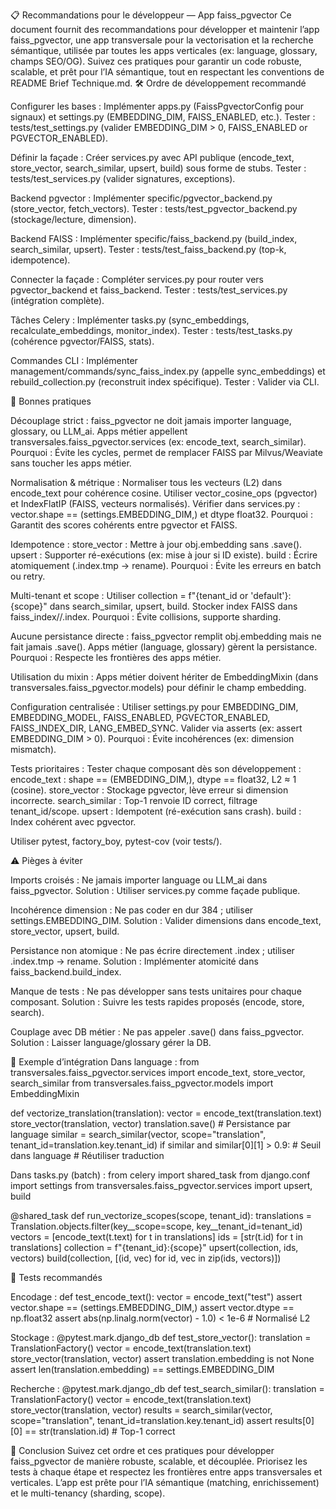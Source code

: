 📋 Recommandations pour le développeur — App faiss_pgvector
Ce document fournit des recommandations pour développer et maintenir l’app faiss_pgvector, une app transversale pour la vectorisation et la recherche sémantique, utilisée par toutes les apps verticales (ex: language, glossary, champs SEO/OG). Suivez ces pratiques pour garantir un code robuste, scalable, et prêt pour l’IA sémantique, tout en respectant les conventions de README Brief Technique.md.
🛠 Ordre de développement recommandé

Configurer les bases :
Implémenter apps.py (FaissPgvectorConfig pour signaux) et settings.py (EMBEDDING_DIM, FAISS_ENABLED, etc.).
Tester : tests/test_settings.py (valider EMBEDDING_DIM > 0, FAISS_ENABLED or PGVECTOR_ENABLED).


Définir la façade :
Créer services.py avec API publique (encode_text, store_vector, search_similar, upsert, build) sous forme de stubs.
Tester : tests/test_services.py (valider signatures, exceptions).


Backend pgvector :
Implémenter specific/pgvector_backend.py (store_vector, fetch_vectors).
Tester : tests/test_pgvector_backend.py (stockage/lecture, dimension).


Backend FAISS :
Implémenter specific/faiss_backend.py (build_index, search_similar, upsert).
Tester : tests/test_faiss_backend.py (top-k, idempotence).


Connecter la façade :
Compléter services.py pour router vers pgvector_backend et faiss_backend.
Tester : tests/test_services.py (intégration complète).


Tâches Celery :
Implémenter tasks.py (sync_embeddings, recalculate_embeddings, monitor_index).
Tester : tests/test_tasks.py (cohérence pgvector/FAISS, stats).


Commandes CLI :
Implémenter management/commands/sync_faiss_index.py (appelle sync_embeddings) et rebuild_collection.py (reconstruit index spécifique).
Tester : Valider via CLI.



🔑 Bonnes pratiques

Découplage strict :
faiss_pgvector ne doit jamais importer language, glossary, ou LLM_ai.
Apps métier appellent transversales.faiss_pgvector.services (ex: encode_text, search_similar).
Pourquoi : Évite les cycles, permet de remplacer FAISS par Milvus/Weaviate sans toucher les apps métier.


Normalisation & métrique :
Normaliser tous les vecteurs (L2) dans encode_text pour cohérence cosine.
Utiliser vector_cosine_ops (pgvector) et IndexFlatIP (FAISS, vecteurs normalisés).
Vérifier dans services.py : vector.shape == (settings.EMBEDDING_DIM,) et dtype float32.
Pourquoi : Garantit des scores cohérents entre pgvector et FAISS.


Idempotence :
store_vector : Mettre à jour obj.embedding sans .save().
upsert : Supporter ré-exécutions (ex: mise à jour si ID existe).
build : Écrire atomiquement (.index.tmp → rename).
Pourquoi : Évite les erreurs en batch ou retry.


Multi-tenant et scope :
Utiliser collection = f"{tenant_id or 'default'}:{scope}" dans search_similar, upsert, build.
Stocker index FAISS dans faiss_index//.index.
Pourquoi : Évite collisions, supporte sharding.


Aucune persistance directe :
faiss_pgvector remplit obj.embedding mais ne fait jamais .save().
Apps métier (language, glossary) gèrent la persistance.
Pourquoi : Respecte les frontières des apps métier.


Utilisation du mixin :
Apps métier doivent hériter de EmbeddingMixin (dans transversales.faiss_pgvector.models) pour définir le champ embedding.


Configuration centralisée :
Utiliser settings.py pour EMBEDDING_DIM, EMBEDDING_MODEL, FAISS_ENABLED, PGVECTOR_ENABLED, FAISS_INDEX_DIR, LANG_EMBED_SYNC.
Valider via asserts (ex: assert EMBEDDING_DIM > 0).
Pourquoi : Évite incohérences (ex: dimension mismatch).


Tests prioritaires :
Tester chaque composant dès son développement :
encode_text : shape == (EMBEDDING_DIM,), dtype == float32, L2 ≈ 1 (cosine).
store_vector : Stockage pgvector, lève erreur si dimension incorrecte.
search_similar : Top-1 renvoie ID correct, filtrage tenant_id/scope.
upsert : Idempotent (ré-exécution sans crash).
build : Index cohérent avec pgvector.


Utiliser pytest, factory_boy, pytest-cov (voir tests/).



⚠️ Pièges à éviter

Imports croisés :
Ne jamais importer language ou LLM_ai dans faiss_pgvector.
Solution : Utiliser services.py comme façade publique.


Incohérence dimension :
Ne pas coder en dur 384 ; utiliser settings.EMBEDDING_DIM.
Solution : Valider dimensions dans encode_text, store_vector, upsert, build.


Persistance non atomique :
Ne pas écrire directement .index ; utiliser .index.tmp → rename.
Solution : Implémenter atomicité dans faiss_backend.build_index.


Manque de tests :
Ne pas développer sans tests unitaires pour chaque composant.
Solution : Suivre les tests rapides proposés (encode, store, search).


Couplage avec DB métier :
Ne pas appeler .save() dans faiss_pgvector.
Solution : Laisser language/glossary gérer la DB.



🚀 Exemple d’intégration
Dans language :
from transversales.faiss_pgvector.services import encode_text, store_vector, search_similar
from transversales.faiss_pgvector.models import EmbeddingMixin

def vectorize_translation(translation):
    vector = encode_text(translation.text)
    store_vector(translation, vector)
    translation.save()  # Persistance par language
    similar = search_similar(vector, scope="translation", tenant_id=translation.key.tenant_id)
    if similar and similar[0][1] > 0.9:  # Seuil dans language
        # Réutiliser traduction

Dans tasks.py (batch) :
from celery import shared_task
from django.conf import settings
from transversales.faiss_pgvector.services import upsert, build

@shared_task
def run_vectorize_scopes(scope, tenant_id):
    translations = Translation.objects.filter(key__scope=scope, key__tenant_id=tenant_id)
    vectors = [encode_text(t.text) for t in translations]
    ids = [str(t.id) for t in translations]
    collection = f"{tenant_id}:{scope}"
    upsert(collection, ids, vectors)
    build(collection, [(id, vec) for id, vec in zip(ids, vectors)])

🧪 Tests recommandés

Encodage :
def test_encode_text():
    vector = encode_text("test")
    assert vector.shape == (settings.EMBEDDING_DIM,)
    assert vector.dtype == np.float32
    assert abs(np.linalg.norm(vector) - 1.0) < 1e-6  # Normalisé L2


Stockage :
@pytest.mark.django_db
def test_store_vector():
    translation = TranslationFactory()
    vector = encode_text(translation.text)
    store_vector(translation, vector)
    assert translation.embedding is not None
    assert len(translation.embedding) == settings.EMBEDDING_DIM


Recherche :
@pytest.mark.django_db
def test_search_similar():
    translation = TranslationFactory()
    vector = encode_text(translation.text)
    store_vector(translation, vector)
    results = search_similar(vector, scope="translation", tenant_id=translation.key.tenant_id)
    assert results[0][0] == str(translation.id)  # Top-1 correct



📌 Conclusion
Suivez cet ordre et ces pratiques pour développer faiss_pgvector de manière robuste, scalable, et découplée. Priorisez les tests à chaque étape et respectez les frontières entre apps transversales et verticales. L’app est prête pour l’IA sémantique (matching, enrichissement) et le multi-tenancy (sharding, scope).
